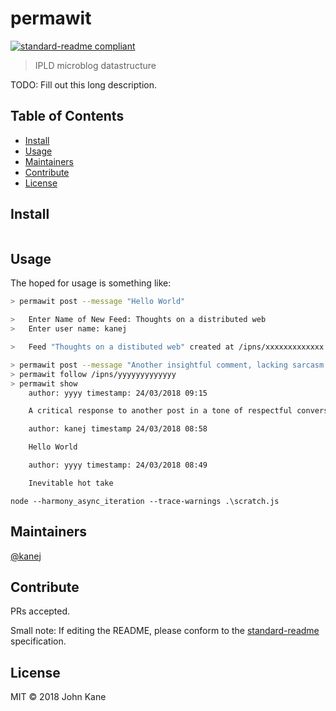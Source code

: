 # permawit

[![standard-readme compliant](https://img.shields.io/badge/standard--readme-OK-green.svg?style=flat-square)](https://github.com/RichardLitt/standard-readme)

> IPLD microblog datastructure

TODO: Fill out this long description.

## Table of Contents

- [Install](#install)
- [Usage](#usage)
- [Maintainers](#maintainers)
- [Contribute](#contribute)
- [License](#license)

## Install

```
```

## Usage

The hoped for usage is something like:

```bash
> permawit post --message "Hello World"

>   Enter Name of New Feed: Thoughts on a distributed web
>   Enter user name: kanej

>   Feed "Thoughts on a distibuted web" created at /ipns/xxxxxxxxxxxxx

> permawit post --message "Another insightful comment, lacking sarcasm and vitriol"
> permawit follow /ipns/yyyyyyyyyyyyy
> permawit show
    author: yyyy timestamp: 24/03/2018 09:15

    A critical response to another post in a tone of respectful conversation

    author: kanej timestamp 24/03/2018 08:58

    Hello World

    author: yyyy timestamp: 24/03/2018 08:49

    Inevitable hot take
```


```
node --harmony_async_iteration --trace-warnings .\scratch.js
```

## Maintainers

[@kanej](https://github.com/kanej)

## Contribute

PRs accepted.

Small note: If editing the README, please conform to the [standard-readme](https://github.com/RichardLitt/standard-readme) specification.

## License

MIT © 2018 John Kane
